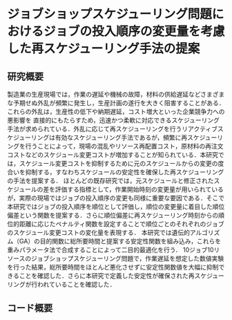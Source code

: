 # ジョブショップスケジューリング問題におけるジョブの投入順序の変更量を考慮した再スケジューリング手法の提案
## 研究概要
製造業の生産現場では，作業の遅延や機械の故障，材料の供給遅延などさまざまな予期せぬ外乱が頻繁に発生し，生産計画の遂行を大きく阻害することがある．これらの外乱は，生産性の低下や納期遅延，コスト増大といった企業競争力への悪影響を
直接的にもたらすため，迅速かつ柔軟に対応できるスケジューリング手法が求められている．外乱に応じて再スケジューリングを行うリアクティブスケジューリングは有効なスケジューリング手法であるが，頻繁に再スケジューリングを行うことによって，現場の混乱やリソース再配置コスト，原材料の再注文コストなどのスケジュール変更コストが増加することが知られている．本研究では，スケジュール変更コストを抑制するために元のスケジュールからの変更の度合いを抑制する，すなわちスケジュールの安定性を確保した再スケジューリングの手法を提案する．
ほとんどの既存研究では，元スケジュールと修正されたスケジュールの差を評価する指標として，作業開始時刻の変更量が用いられているが，実際の現場ではジョブの投入順序の変更も同様に重要な要因である．そこで本研究ではジョブの投入順序を順位として評価し，順位の変更量に着目した順位偏差という関数を提案する．さらに順位偏差に再スケジューリング時刻からの順位的距離に応じたペナルティ関数を設定することで順位ごとのそれぞれのジョブのスケジュール変更コストの変化量を表現する．
本研究では遺伝的アルゴリズム（GA）の目的関数に総所要時間と提案する安定性関数を組み込み，これらを重みパラメータ法で合成することによって二目的最適化を行う．
10ジョブ10リソースのジョブショップスケジューリング問題で，作業遅延を想定した数値実験を行った結果，総所要時間をほとんど悪化させずに安定性関数値を大幅に抑制できることを確認した．さらに本研究で定義した安定性が確保された再スケジューリングが行われていることを確認した．

## コード概要
